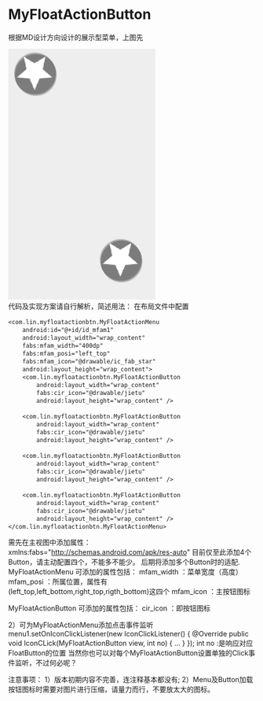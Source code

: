 # MyFloatActionButton
根据MD设计方向设计的展示型菜单，上图先
   
![image](https://github.com/xinlyun/MyFloatActionButton/blob/master/sk2.gif)   
代码及实现方案请自行解析，简述用法：
在布局文件中配置

    <com.lin.myfloatactionbtn.MyFloatActionMenu
        android:id="@+id/id_mfam1"
        android:layout_width="wrap_content"
        fabs:mfam_width="400dp"
        fabs:mfam_posi="left_top"
        fabs:mfam_icon="@drawable/ic_fab_star"
        android:layout_height="wrap_content">
        <com.lin.myfloatactionbtn.MyFloatActionButton
            android:layout_width="wrap_content"
            fabs:cir_icon="@drawable/jietu"
            android:layout_height="wrap_content" />

        <com.lin.myfloatactionbtn.MyFloatActionButton
            android:layout_width="wrap_content"
            fabs:cir_icon="@drawable/jietu"
            android:layout_height="wrap_content" />

        <com.lin.myfloatactionbtn.MyFloatActionButton
            android:layout_width="wrap_content"
            fabs:cir_icon="@drawable/jietu"
            android:layout_height="wrap_content" />

        <com.lin.myfloatactionbtn.MyFloatActionButton
            android:layout_width="wrap_content"
            fabs:cir_icon="@drawable/jietu"
            android:layout_height="wrap_content" />
    </com.lin.myfloatactionbtn.MyFloatActionMenu>
需先在主视图中添加属性：
    xmlns:fabs="http://schemas.android.com/apk/res-auto"
目前仅至此添加4个Button，请主动配置四个，不能多不能少。
后期将添加多个Button时的适配.
MyFloatActionMenu
可添加的属性包括：
	mfam_width ：菜单宽度（高度）
        mfam_posi  ：所属位置，属性有	
	 (left_top,left_bottom,right_top,rigth_bottom)这四个
        mfam_icon  ：主按钮图标

MyFloatActionButton
可添加的属性包括：
	cir_icon   ：即按钮图标

2）可为MyFloatActionMenu添加点击事件监听
	menu1.setOnIconClickListener(new IconClickListener() {
            @Override
            public void IconCLick(MyFloatActionButton view, int no) {
              ...
            }
        });
int no :是响应对应FloatButton的位置
当然你也可以对每个MyFloatActionButton设置单独的Click事件监听，不过何必呢？

注意事项：
	1）版本初期内容不完善，连注释基本都没有;
	2）Menu及Button加载按钮图标时需要对图片进行压缩，请量力而行，不要放太大的图标。 
